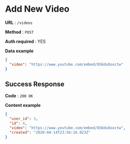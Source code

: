 # Add New Video

**URL** : `/videos`

**Method** : `POST`

**Auth required** : YES

**Data example**

```json
{
  "video": "https://www.youtube.com/embed/OS6duOoxctw"
}
```

## Success Response

**Code** : `200 OK`

**Content example**

```json
{
  "user_id": 3,
  "id": 4,
  "video": "https://www.youtube.com/embed/OS6duOoxctw",
  "created": "2020-04-14T23:56:16.023Z"
}
```
